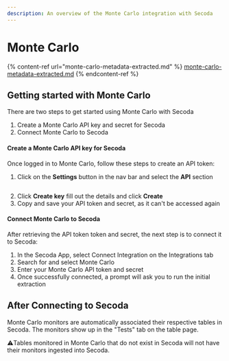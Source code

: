```yaml
---
description: An overview of the Monte Carlo integration with Secoda
---
```


# Monte Carlo

{% content-ref url="monte-carlo-metadata-extracted.md" %}
[monte-carlo-metadata-extracted.md](monte-carlo-metadata-extracted.md)
{% endcontent-ref %}

## Getting started with Monte Carlo

There are two steps to get started using Monte Carlo with Secoda

1. Create a Monte Carlo API key and secret for Secoda
2. Connect  Monte Carlo to Secoda

#### Create a Monte Carlo API key for Secoda

Once logged in to Monte Carlo, follow these steps to create an API token:

1. Click on the **Settings** button in the nav bar and select the **API**  section

<figure><img src="https://secoda-public-media-assets.s3.amazonaws.com/2b0bc800-39b3-473b-977c-60ddb9ca8226.png" alt=""><figcaption></figcaption></figure>

2. Click **Create key** fill out the details and click **Create**
3. Copy and save your API token and secret, as it can't be accessed again

#### Connect Monte Carlo to Secoda

After retrieving the API token token and secret, the next step is to connect it to Secoda:

1. In the Secoda App, select Connect Integration on the Integrations tab
2. Search for and select Monte Carlo
3. Enter your Monte Carlo API token and secret
4. Once successfully connected, a prompt will ask you to run the initial extraction

## After Connecting to Secoda

Monte Carlo monitors are automatically associated their respective tables in Secoda. The monitors show up in the "Tests" tab on the table page.

:warning:Tables monitored in Monte Carlo that do not exist in Secoda will not have their monitors ingested into Secoda.

